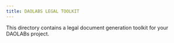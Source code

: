 ```yaml
---
title: DAOLABS LEGAL TOOLKIT
---
```


This directory contains a legal document generation toolkit for your DAOLABs project.
